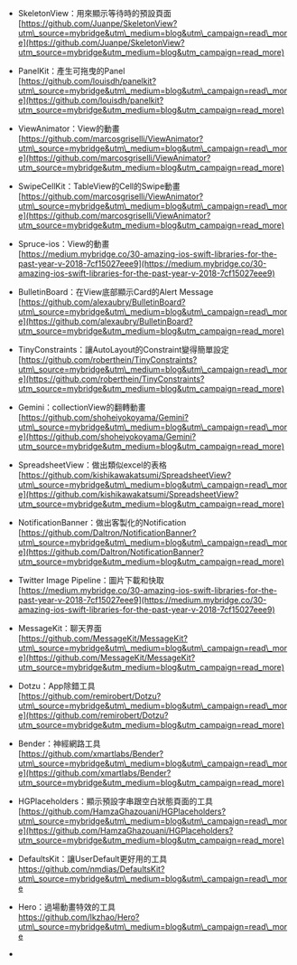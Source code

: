 * SkeletonView：用來顯示等待時的預設頁面  
  [https://github.com/Juanpe/SkeletonView?utm\_source=mybridge&utm\_medium=blog&utm\_campaign=read\_more](https://github.com/Juanpe/SkeletonView?utm_source=mybridge&utm_medium=blog&utm_campaign=read_more)

* PanelKit：產生可拖曳的Panel  
  [https://github.com/louisdh/panelkit?utm\_source=mybridge&utm\_medium=blog&utm\_campaign=read\_more](https://github.com/louisdh/panelkit?utm_source=mybridge&utm_medium=blog&utm_campaign=read_more)

* ViewAnimator：View的動畫  
  [https://github.com/marcosgriselli/ViewAnimator?utm\_source=mybridge&utm\_medium=blog&utm\_campaign=read\_more](https://github.com/marcosgriselli/ViewAnimator?utm_source=mybridge&utm_medium=blog&utm_campaign=read_more)

* SwipeCellKit：TableView的Cell的Swipe動畫  
  [https://github.com/marcosgriselli/ViewAnimator?utm\_source=mybridge&utm\_medium=blog&utm\_campaign=read\_more](https://github.com/marcosgriselli/ViewAnimator?utm_source=mybridge&utm_medium=blog&utm_campaign=read_more)

* Spruce-ios：View的動畫  
  [https://medium.mybridge.co/30-amazing-ios-swift-libraries-for-the-past-year-v-2018-7cf15027eee9](https://medium.mybridge.co/30-amazing-ios-swift-libraries-for-the-past-year-v-2018-7cf15027eee9)

* BulletinBoard：在View底部顯示Card的Alert Message  
  [https://github.com/alexaubry/BulletinBoard?utm\_source=mybridge&utm\_medium=blog&utm\_campaign=read\_more](https://github.com/alexaubry/BulletinBoard?utm_source=mybridge&utm_medium=blog&utm_campaign=read_more)

* TinyConstraints：讓AutoLayout的Constraint變得簡單設定  
  [https://github.com/roberthein/TinyConstraints?utm\_source=mybridge&utm\_medium=blog&utm\_campaign=read\_more](https://github.com/roberthein/TinyConstraints?utm_source=mybridge&utm_medium=blog&utm_campaign=read_more)

* Gemini：collectionView的翻轉動畫  
  [https://github.com/shoheiyokoyama/Gemini?utm\_source=mybridge&utm\_medium=blog&utm\_campaign=read\_more](https://github.com/shoheiyokoyama/Gemini?utm_source=mybridge&utm_medium=blog&utm_campaign=read_more)

* SpreadsheetView：做出類似excel的表格  
  [https://github.com/kishikawakatsumi/SpreadsheetView?utm\_source=mybridge&utm\_medium=blog&utm\_campaign=read\_more](https://github.com/kishikawakatsumi/SpreadsheetView?utm_source=mybridge&utm_medium=blog&utm_campaign=read_more)

* NotificationBanner：做出客製化的Notification  
  [https://github.com/Daltron/NotificationBanner?utm\_source=mybridge&utm\_medium=blog&utm\_campaign=read\_more](https://github.com/Daltron/NotificationBanner?utm_source=mybridge&utm_medium=blog&utm_campaign=read_more)

* Twitter Image Pipeline：圖片下載和快取  
  [https://medium.mybridge.co/30-amazing-ios-swift-libraries-for-the-past-year-v-2018-7cf15027eee9](https://medium.mybridge.co/30-amazing-ios-swift-libraries-for-the-past-year-v-2018-7cf15027eee9)

* MessageKit：聊天界面  
  [https://github.com/MessageKit/MessageKit?utm\_source=mybridge&utm\_medium=blog&utm\_campaign=read\_more](https://github.com/MessageKit/MessageKit?utm_source=mybridge&utm_medium=blog&utm_campaign=read_more)

* Dotzu：App除錯工具  
  [https://github.com/remirobert/Dotzu?utm\_source=mybridge&utm\_medium=blog&utm\_campaign=read\_more](https://github.com/remirobert/Dotzu?utm_source=mybridge&utm_medium=blog&utm_campaign=read_more)

* Bender：神經網路工具  
  [https://github.com/xmartlabs/Bender?utm\_source=mybridge&utm\_medium=blog&utm\_campaign=read\_more](https://github.com/xmartlabs/Bender?utm_source=mybridge&utm_medium=blog&utm_campaign=read_more)

* HGPlaceholders：顯示預設字串跟空白狀態頁面的工具  
  [https://github.com/HamzaGhazouani/HGPlaceholders?utm\_source=mybridge&utm\_medium=blog&utm\_campaign=read\_more](https://github.com/HamzaGhazouani/HGPlaceholders?utm_source=mybridge&utm_medium=blog&utm_campaign=read_more)

* DefaultsKit：讓UserDefault更好用的工具  
  https://github.com/nmdias/DefaultsKit?utm\_source=mybridge&utm\_medium=blog&utm\_campaign=read\_more

* Hero：過場動畫特效的工具  
  https://github.com/lkzhao/Hero?utm\_source=mybridge&utm\_medium=blog&utm\_campaign=read\_more

* 


